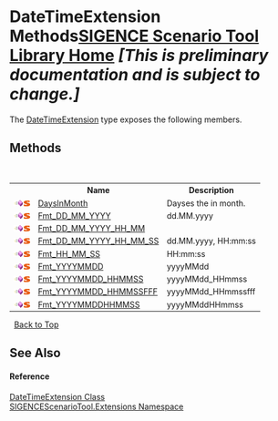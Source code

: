 # DateTimeExtension Methods<a href="https://github.com/ObiWanLansi/SIGENCE-Scenario-Tool">SIGENCE Scenario Tool Library Home</a> _**\[This is preliminary documentation and is subject to change.\]**_

The <a href="916f2c7e-c8bf-fe73-f500-27e178f2a43b.md">DateTimeExtension</a> type exposes the following members.


## Methods
&nbsp;<table><tr><th></th><th>Name</th><th>Description</th></tr><tr><td>![Public method](media/pubmethod.gif "Public method")![Static member](media/static.gif "Static member")</td><td><a href="dbe8677a-148e-d27e-f1d6-d80f9d99ae28.md">DaysInMonth</a></td><td>
Dayses the in month.</td></tr><tr><td>![Public method](media/pubmethod.gif "Public method")![Static member](media/static.gif "Static member")</td><td><a href="de500c06-f903-55c8-b0c2-7993ebdb57c2.md">Fmt_DD_MM_YYYY</a></td><td>
dd.MM.yyyy</td></tr><tr><td>![Public method](media/pubmethod.gif "Public method")![Static member](media/static.gif "Static member")</td><td><a href="afe6acea-4dfc-94bf-cc44-152fa7804e85.md">Fmt_DD_MM_YYYY_HH_MM</a></td><td></td></tr><tr><td>![Public method](media/pubmethod.gif "Public method")![Static member](media/static.gif "Static member")</td><td><a href="bdaa295e-1ee3-7543-8305-7a39262e6424.md">Fmt_DD_MM_YYYY_HH_MM_SS</a></td><td>
dd.MM.yyyy, HH:mm:ss</td></tr><tr><td>![Public method](media/pubmethod.gif "Public method")![Static member](media/static.gif "Static member")</td><td><a href="e27d8c79-5d51-abb2-af6d-06f52cbdff53.md">Fmt_HH_MM_SS</a></td><td>
HH:mm:ss</td></tr><tr><td>![Public method](media/pubmethod.gif "Public method")![Static member](media/static.gif "Static member")</td><td><a href="bdfe3123-194f-6863-7b19-16f7952ee040.md">Fmt_YYYYMMDD</a></td><td>
yyyyMMdd</td></tr><tr><td>![Public method](media/pubmethod.gif "Public method")![Static member](media/static.gif "Static member")</td><td><a href="3f3bc6cb-904b-081f-901d-841412d55f3d.md">Fmt_YYYYMMDD_HHMMSS</a></td><td>
yyyyMMdd_HHmmss</td></tr><tr><td>![Public method](media/pubmethod.gif "Public method")![Static member](media/static.gif "Static member")</td><td><a href="0f07ee4d-5607-4f51-2367-19961dd09865.md">Fmt_YYYYMMDD_HHMMSSFFF</a></td><td>
yyyyMMdd_HHmmssfff</td></tr><tr><td>![Public method](media/pubmethod.gif "Public method")![Static member](media/static.gif "Static member")</td><td><a href="135d2f38-3bf4-aea2-4da2-b0b29a1c8e0b.md">Fmt_YYYYMMDDHHMMSS</a></td><td>
yyyyMMddHHmmss</td></tr></table>&nbsp;
<a href="#datetimeextension-methods">Back to Top</a>

## See Also


#### Reference
<a href="916f2c7e-c8bf-fe73-f500-27e178f2a43b.md">DateTimeExtension Class</a><br /><a href="f2af11f5-ae9d-3dcc-a4a9-ba07a037925f.md">SIGENCEScenarioTool.Extensions Namespace</a><br />